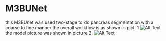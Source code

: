 # M3BUNet
this M3BUnet was used two-stage to do pancreas segmentation with a coarse to fine manner the overall workflow is as shown in pict. 1
![Alt Text](overallworkflow.png)
the model picture was shown in picture 2.
![Alt Text](MMfinal.png)

